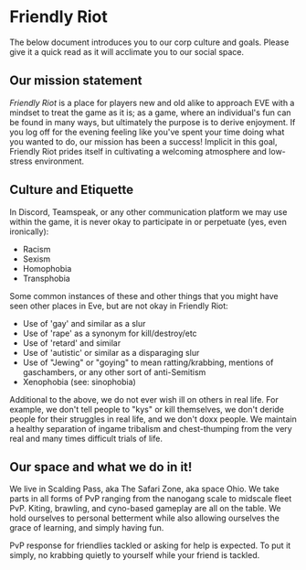 # Friendly Riot

The below document introduces you to our corp culture and goals. Please give it a quick read as it will acclimate you to our social space.




## Our mission statement
*Friendly Riot* is a place for players new and old alike to approach EVE with a mindset to treat the game as it is; as a game, where an individual's fun can be found in many ways, but ultimately the purpose is to derive enjoyment. If you log off for the evening feeling like you've spent your time doing what you wanted to do, our mission has been a success! Implicit in this goal, Friendly Riot prides itself in cultivating a welcoming atmosphere and low-stress environment.




## Culture and Etiquette
In Discord, Teamspeak, or any other communication platform we may use within the game, it is never okay to participate in or perpetuate (yes, even ironically):
* Racism
* Sexism
* Homophobia
* Transphobia

Some common instances of these and other things that you might have seen other places in Eve, but are not okay in Friendly Riot:
* Use of 'gay' and similar as a slur 
* Use of 'rape' as a synonym for kill/destroy/etc
* Use of 'retard' and similar
* Use of 'autistic' or similar as a disparaging slur
* Use of "Jewing" or "goying" to mean ratting/krabbing, mentions of gaschambers, or any other sort of anti-Semitism
* Xenophobia (see: sinophobia)

Additional to the above, we do not ever wish ill on others in real life. For example, we don't tell people to "kys" or kill themselves, we don't deride people for their struggles in real life, and we don't doxx people. We maintain a healthy separation of ingame tribalism and chest-thumping from the very real and many times difficult trials of life.




## Our space and what we do in it!

We live in Scalding Pass, aka The Safari Zone, aka space Ohio. We take parts in all forms of PvP ranging from the nanogang scale to midscale fleet PvP. Kiting, brawling, and cyno-based gameplay are all on the table. We hold ourselves to personal betterment while also allowing ourselves the grace of learning, and simply having fun.

PvP response for friendlies tackled or asking for help is expected. To put it simply, no krabbing quietly to yourself while your friend is tackled.
